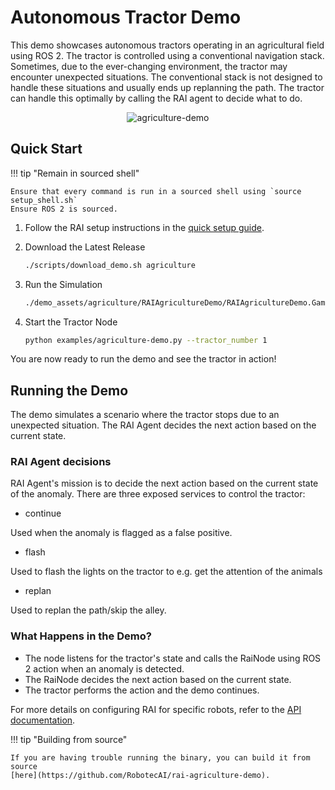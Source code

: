 # Autonomous Tractor Demo

This demo showcases autonomous tractors operating in an agricultural field using ROS 2. The tractor
is controlled using a conventional navigation stack. Sometimes, due to the ever-changing
environment, the tractor may encounter unexpected situations. The conventional stack is not designed
to handle these situations and usually ends up replanning the path. The tractor can handle this
optimally by calling the RAI agent to decide what to do.

<div style="text-align: center;"><img src="../../imgs/agriculture_demo.gif" alt="agriculture-demo"></div>

## Quick Start

!!! tip "Remain in sourced shell"

    Ensure that every command is run in a sourced shell using `source setup_shell.sh`
    Ensure ROS 2 is sourced.

1. Follow the RAI setup instructions in the [quick setup guide](../setup/install.md#setting-up-developer-environment).

2. Download the Latest Release

    ```bash
    ./scripts/download_demo.sh agriculture
    ```

3. Run the Simulation

    ```bash
    ./demo_assets/agriculture/RAIAgricultureDemo/RAIAgricultureDemo.GameLauncher -bg_ConnectToAssetProcessor=0
    ```

4. Start the Tractor Node

    ```bash
    python examples/agriculture-demo.py --tractor_number 1
    ```

You are now ready to run the demo and see the tractor in action!

## Running the Demo

The demo simulates a scenario where the tractor stops due to an unexpected situation. The RAI Agent
decides the next action based on the current state.

### RAI Agent decisions

RAI Agent's mission is to decide the next action based on the current state of the anomaly. There
are three exposed services to control the tractor:

-   continue

Used when the anomaly is flagged as a false positive.

-   flash

Used to flash the lights on the tractor to e.g. get the attention of the animals

-   replan

Used to replan the path/skip the alley.

### What Happens in the Demo?

-   The node listens for the tractor's state and calls the RaiNode using ROS 2 action when an anomaly
    is detected.
-   The RaiNode decides the next action based on the current state.
-   The tractor performs the action and the demo continues.

For more details on configuring RAI for specific robots, refer to the
[API documentation](../API_documentation/overview.md).

!!! tip "Building from source"

    If you are having trouble running the binary, you can build it from source
    [here](https://github.com/RobotecAI/rai-agriculture-demo).
